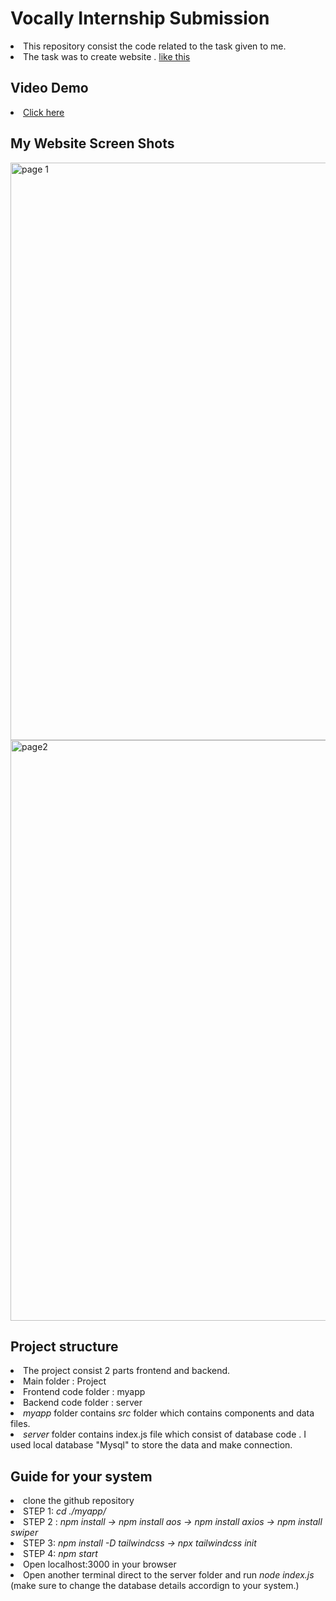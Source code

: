 <h1>Vocally Internship Submission</h1>
<li>This repository consist the code related to the task given to me.</li>
<li>The task was to create website . <a href="https://xd.adobe.com/view/f86fc26a-7ed9-4c4e-8bac-6a79ed8259b5-ad3c/">like this</a></li>

<h2> Video Demo </h2>
<li><a href="">Click here</a></li>

<h2>My Website Screen Shots</h2>
<img width="924" alt="page 1" src="https://user-images.githubusercontent.com/86728397/206720838-7c1ea344-6709-44b6-9349-e3b117a50cc4.PNG">
<img width="929" alt="page2" src="https://user-images.githubusercontent.com/86728397/206720930-105c4221-c4ea-46fc-8e1f-f848ebf2092b.PNG">

<h2>Project structure</h2>
<li>The project consist 2 parts frontend and backend.</li>
<li> Main folder : Project </li>
<li> Frontend code folder : myapp </li>
<li> Backend code folder : server </li>
<li> <i>myapp</i> folder contains <i> src </i> folder which contains components and data files.</li>
<li> <i>server </i> folder contains index.js file which consist of database code . I used local database "Mysql" to store the data and make connection.</li>

<h2>Guide for your system</h2>
<li>clone the github repository</li>
<li>STEP 1: <i> cd ./myapp/ </i>  
<li> STEP 2 : <i> npm install -> npm install aos -> npm install axios -> npm install swiper </i></li>
<li>STEP 3: <i> npm install -D tailwindcss  -> npx tailwindcss init </i>
<li> STEP 4: <i> npm start</i> </li>
<li>Open localhost:3000 in your browser</li>
<li>Open another terminal direct to the server folder and run <i> node index.js</i>  (make sure to change the database details accordign to your system.) </li>


